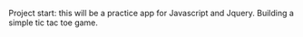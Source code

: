 Project start: this will be a practice app for Javascript and Jquery. Building a simple tic tac toe game.

